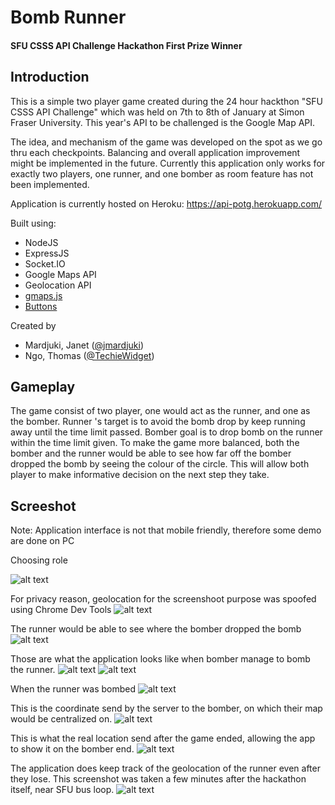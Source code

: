 # Bomb Runner
#### SFU CSSS API Challenge Hackathon First Prize Winner
## Introduction
This is a simple two player game created during the 24 hour hackthon "SFU CSSS API Challenge" which was held on 7th to 8th of January at Simon Fraser University. This year's API to be challenged is the Google Map API.

The idea, and mechanism of the game was developed on the spot as we go thru each checkpoints. Balancing and overall application improvement might be implemented in the future. Currently this application only works for exactly two players, one runner, and one bomber as room feature has not been implemented.

Application is currently hosted on Heroku:
https://api-potg.herokuapp.com/

Built using:
+ NodeJS
+ ExpressJS
+ Socket.IO
+ Google Maps API
+ Geolocation API
+ [gmaps.js](https://github.com/hpneo/gmaps)
+ [Buttons](https://github.com/alexwolfe/Buttons)

Created by
+ Mardjuki, Janet ([@jmardjuki](https://github.com/jmardjuki))
+ Ngo, Thomas ([@TechieWidget](https://github.com/TechieWidget))

## Gameplay
The game consist of two player, one would act as the runner, and one as the bomber. Runner 's target is to avoid the bomb drop by keep running away until the time limit passed. Bomber goal is to drop bomb on the runner within the time limit given. To make the game more balanced, both the bomber and the runner would be able to see how far off the bomber dropped the bomb by seeing the colour of the circle. This will allow both player to make informative decision on the next step they take.

## Screeshot

Note: Application interface is not that mobile friendly, therefore some demo are done on PC

Choosing role

![alt text](http://i.imgur.com/aGXtsoh.png "titlePage_choosing")

For privacy reason, geolocation for the screenshoot purpose was spoofed using Chrome Dev Tools
![alt text](http://i.imgur.com/Zxgxahs.png "ChromeDevTools")


The runner would be able to see where the bomber dropped the bomb
![alt text](http://i.imgur.com/PSIRKUB.png"runner_bombDropped")

Those are what the application looks like when bomber manage to bomb the runner.
![alt text](http://i.imgur.com/hZLfY8w.png"bomber_bombedPrompt")
![alt text](http://i.imgur.com/JvgX9m9.png"runner_bombedResult")

When the runner was bombed
![alt text](http://i.imgur.com/L9ftXYO.png"runner_bombed")

This is the coordinate send by the server to the bomber, on which their map would be centralized on.
![alt text](http://i.imgur.com/xFigPzd.png"bomber_receiveData")

This is what the real location send after the game ended, allowing the app to show it on the bomber end.
![alt text](http://i.imgur.com/8cRIJN7.png"bomber_receiveDataEnd")

The application does keep track of the geolocation of the runner even after they lose.
This screenshot was taken a few minutes after the hackathon itself, near SFU bus loop.
![alt text](http://i.imgur.com/eoWmRnX.png"bomber_receiveDataEnd")

